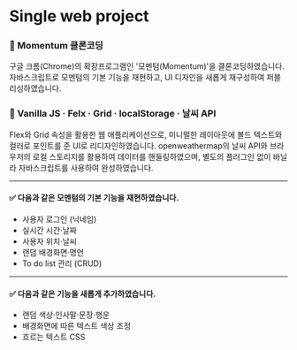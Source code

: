 # Single web project


### 📌 Momentum 클론코딩

구글 크롬(Chrome)의 확장프로그램인 '모멘텀(Momentum)'을 클론코딩하였습니다. 자바스크립트로 모멘텀의 기본 기능을 재현하고, UI 디자인을 새롭게 재구성하여 퍼블리싱하였습니다.


### 📝 Vanilla JS · Felx · Grid · localStorage · 날씨 API

Flex와 Grid 속성을 활용한 웹 애플리케이션으로, 미니멀한 레이아웃에 볼드 텍스트와 컬러로 포인트를 준 UI로 리디자인하였습니다. openweathermap의 날씨 API와 브라우저의 로컬 스토리지를 활용하여 데이터를 핸들링하였으며, 별도의 플러그인 없이 바닐라 자바스크립트를 사용하여 완성하였습니다.

----

#### ✅ 다음과 같은 모멘텀의 기본 기능을 재현하였습니다.
- 사용자 로그인 (닉네임)
- 실시간 시간·날짜
- 사용자 위치·날씨
- 랜덤 배경화면·명언
- To do list 관리 (CRUD)

----

#### ✅ 다음과 같은 기능을 새롭게 추가하였습니다.
- 랜덤 색상·인사말·문장·행운
- 배경화면에 따른 텍스트 색상 조정
- 흐르는 텍스트 CSS
